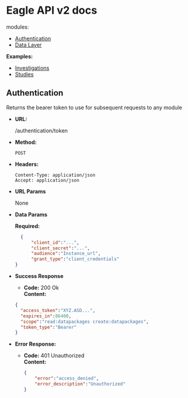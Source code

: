 # Eagle API v2 docs
modules:

* [Authentication](#authentication)
* [Data Layer](data-layer/api.md)

**Examples:**

* [Investigations](investigation.md)
* [Studies](study.md)

## Authentication
Returns the bearer token to use for subsequent requests to any module

* **URL:**

  /authentication/token

* **Method:**

  `POST`

* **Headers:**

  ```
  Content-Type: application/json
  Accept: application/json
  ```

* **URL Params**

  None

* **Data Params**

  **Required:**

  ```json
	{
		"client_id":"...",
		"client_secret":"...",
		"audience":"Instance_url",
		"grant_type":"client_credentials"
  }
  ```

* **Success Response**

  * **Code:** 200 Ok  
  	 **Content:**

  ```json
  {
    "access_token":"XYZ.ASD...",
    "expires_in":86400,
    "scope":"read:datapackages create:datapackages",
    "token_type":"Bearer"
  }
  ```

* **Error Response:**

  * **Code:** 401 Unauthorized  
    **Content:**

    ```json
    {
    	"error":"access_denied",
    	"error_description":"Unauthorized"
    }
    ```
